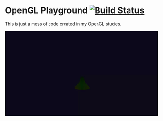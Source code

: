 # OpenGL Playground [![Build Status](https://travis-ci.org/Llcoolsouder/OpenGLPlayground.svg?branch=master)](https://travis-ci.org/Llcoolsouder/OpenGLPlayground)

This is just a mess of code created in my OpenGL studies.

![alt text](https://github.com/Llcoolsouder/OpenGLPlayground/blob/master/samples/particle_attraction.gif "Particles simulated on compute shaders")
